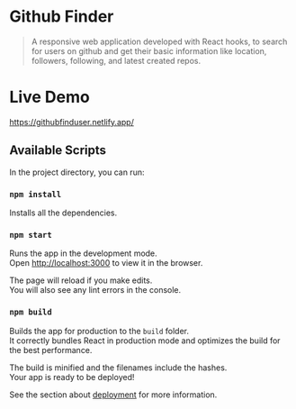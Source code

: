 # Github Finder

> A responsive web application developed with React hooks, to search for users on github and get their basic information like location, followers, following, and latest created repos.

# Live Demo

https://githubfinduser.netlify.app/

## Available Scripts

In the project directory, you can run:

### `npm install`
Installs all the dependencies.

### `npm start`

Runs the app in the development mode.<br />
Open [http://localhost:3000](http://localhost:3000) to view it in the browser.

The page will reload if you make edits.<br />
You will also see any lint errors in the console.

### `npm build`

Builds the app for production to the `build` folder.<br />
It correctly bundles React in production mode and optimizes the build for the best performance.

The build is minified and the filenames include the hashes.<br />
Your app is ready to be deployed!

See the section about [deployment](https://facebook.github.io/create-react-app/docs/deployment) for more information.